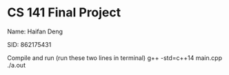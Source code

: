 # CS 141 Final Project
Name: Haifan Deng

SID: 862175431

Compile and run (run these two lines in terminal)
g++ -std=c++14 main.cpp
./a.out
